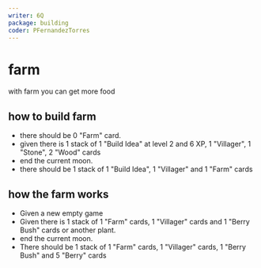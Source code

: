 ```yaml
---
writer: 6Q
package: building
coder: PFernandezTorres
---
```

# farm

with farm you can get more food

 ## how to build farm

 * there should be 0 "Farm" card.
 * given there is 1 stack of 1 "Build Idea" at level 2 and 6 XP, 1 "Villager", 1 "Stone", 2 "Wood" cards
 * end the current moon.
 * there should be 1 stack of 1 "Build Idea", 1 "Villager" and 1 "Farm" cards

## how the farm works

 * Given a new empty game
 * Given there is 1 stack of 1 "Farm" cards, 1 "Villager" cards and 1 "Berry Bush" cards or another plant.
 * end the current moon.
 * There should be 1 stack of 1 "Farm" cards, 1 "Villager" cards, 1 "Berry Bush" and 5 "Berry" cards
